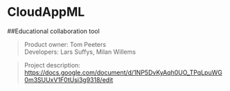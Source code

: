 # CloudAppML
##Educational collaboration tool
>Product owner: Tom Peeters<br>
>Developers: Lars Suffys, Milan Willems


>Project description: https://docs.google.com/document/d/1NP5DvKyAqh0UO_TPqLpuWG0m3SUUxV1F0tUsi3g9318/edit

